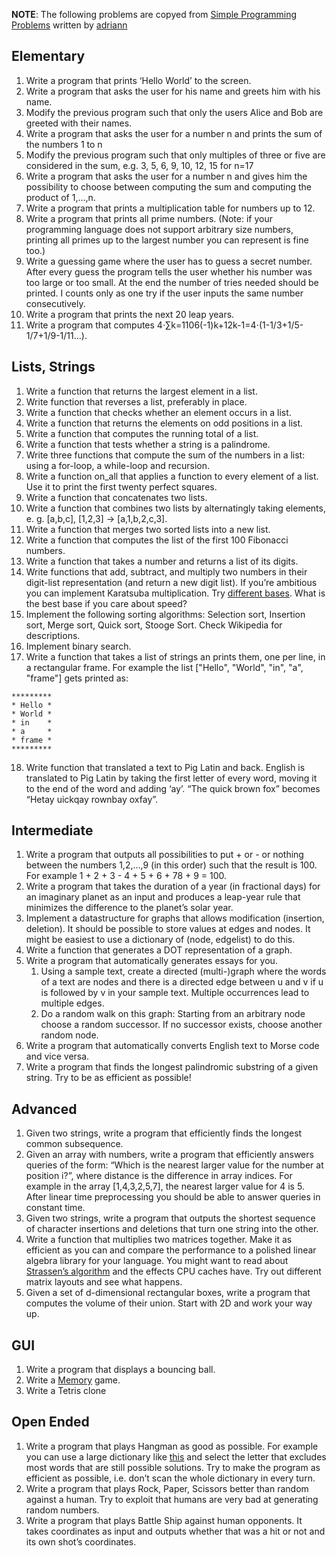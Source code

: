 
**NOTE**: The following problems are copyed from [Simple Programming Problems](http://adriann.github.io/programming_problems.html) written by [adriann](http://adriann.github.io/)

## Elementary

 1. Write a program that prints ‘Hello World’ to the screen.
 2. Write a program that asks the user for his name and greets him with his name.
 3. Modify the previous program such that only the users Alice and Bob are greeted with their names.
 4. Write a program that asks the user for a number n and prints the sum of the numbers 1 to n
 5. Modify the previous program such that only multiples of three or five are considered in the sum, e.g. 3, 5, 6, 9, 10, 12, 15 for n=17
 6. Write a program that asks the user for a number n and gives him the possibility to choose between computing the sum and computing the product of 1,…,n.
 7. Write a program that prints a multiplication table for numbers up to 12.
 8. Write a program that prints all prime numbers. (Note: if your programming language does not support arbitrary size numbers, printing all primes up to the largest number you can represent is fine too.)
 9. Write a guessing game where the user has to guess a secret number. After every guess the program tells the user whether his number was too large or too small. At the end the number of tries needed should be printed. I counts only as one try if the user inputs the same number consecutively.
 10.    Write a program that prints the next 20 leap years.
 11.    Write a program that computes
    4⋅∑k=1106(-1)k+12k-1=4⋅(1-1/3+1/5-1/7+1/9-1/11…).

## Lists, Strings

 1. Write a function that returns the largest element in a list.
 2. Write function that reverses a list, preferably in place.
 3. Write a function that checks whether an element occurs in a list.
 4. Write a function that returns the elements on odd positions in a list.
 5. Write a function that computes the running total of a list.
 6. Write a function that tests whether a string is a palindrome.
 7. Write three functions that compute the sum of the numbers in a list: using a for-loop, a while-loop and recursion.
 8. Write a function on_all that applies a function to every element of a list. Use it to print the first twenty perfect squares.
 9. Write a function that concatenates two lists.
 10.    Write a function that combines two lists by alternatingly taking elements, e. g. [a,b,c], [1,2,3] → [a,1,b,2,c,3].
 11.    Write a function that merges two sorted lists into a new list.
 12.    Write a function that computes the list of the first 100 Fibonacci numbers.
 13.    Write a function that takes a number and returns a list of its digits.
 14.    Write functions that add, subtract, and multiply two numbers in their digit-list representation (and return a new digit list). If you’re ambitious you can implement Karatsuba multiplication. Try [different bases](https://en.wikipedia.org/wiki/Radix). What is the best base if you care about speed?
 15.    Implement the following sorting algorithms: Selection sort, Insertion sort, Merge sort, Quick sort, Stooge Sort. Check Wikipedia for descriptions.
 16.    Implement binary search.
 17.    Write a function that takes a list of strings an prints them, one per line, in a rectangular frame. For example the list ["Hello", "World", "in", "a", "frame"] gets printed as:

```
*********
* Hello *
* World *
* in    *
* a     *
* frame *
*********
```

 18.    Write function that translated a text to Pig Latin and back. English is translated to Pig Latin by taking the first letter of every word, moving it to the end of the word and adding ‘ay’. “The quick brown fox” becomes “Hetay uickqay rownbay oxfay”.

## Intermediate

 1. Write a program that outputs all possibilities to put + or - or nothing between the numbers 1,2,…,9 (in this order) such that the result is 100. For example 1 + 2 + 3 - 4 + 5 + 6 + 78 + 9 = 100.
 2. Write a program that takes the duration of a year (in fractional days) for an imaginary planet as an input and produces a leap-year rule that minimizes the difference to the planet’s solar year.
 3. Implement a datastructure for graphs that allows modification (insertion, deletion). It should be possible to store values at edges and nodes. It might be easiest to use a dictionary of (node, edgelist) to do this.
 4. Write a function that generates a DOT representation of a graph.
 5. Write a program that automatically generates essays for you.
     1. Using a sample text, create a directed (multi-)graph where the words of a text are nodes and there is a directed edge between u and v if u is followed by v in your sample text. Multiple occurrences lead to multiple edges.
     2. Do a random walk on this graph: Starting from an arbitrary node choose a random successor. If no successor exists, choose another random node.
 6. Write a program that automatically converts English text to Morse code and vice versa.
 7. Write a program that finds the longest palindromic substring of a given string. Try to be as efficient as possible!

## Advanced

 1. Given two strings, write a program that efficiently finds the longest common subsequence.
 2. Given an array with numbers, write a program that efficiently answers queries of the form: “Which is the nearest larger value for the number at position i?”, where distance is the difference in array indices. For example in the array [1,4,3,2,5,7], the nearest larger value for 4 is 5. After linear time preprocessing you should be able to answer queries in constant time.
 3. Given two strings, write a program that outputs the shortest sequence of character insertions and deletions that turn one string into the other.
 4. Write a function that multiplies two matrices together. Make it as efficient as you can and compare the performance to a polished linear algebra library for your language. You might want to read about [Strassen’s algorithm](https://en.wikipedia.org/wiki/Strassen_algorithm) and the effects CPU caches have. Try out different matrix layouts and see what happens.
 5. Given a set of d-dimensional rectangular boxes, write a program that computes the volume of their union. Start with 2D and work your way up.

## GUI

 1. Write a program that displays a bouncing ball.
 2. Write a [Memory](https://en.wikipedia.org/wiki/Memory_%28game%29) game.
 3. Write a Tetris clone

## Open Ended

 1. Write a program that plays Hangman as good as possible. For example you can use a large dictionary like [this](http://wordlist.sourceforge.net/) and select the letter that excludes most words that are still possible solutions. Try to make the program as efficient as possible, i.e. don’t scan the whole dictionary in every turn.
 2. Write a program that plays Rock, Paper, Scissors better than random against a human. Try to exploit that humans are very bad at generating random numbers.
 3. Write a program that plays Battle Ship against human opponents. It takes coordinates as input and outputs whether that was a hit or not and its own shot’s coordinates.


